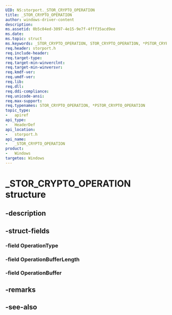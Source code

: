 ```yaml
---
UID: NS:storport._STOR_CRYPTO_OPERATION
title: _STOR_CRYPTO_OPERATION
author: windows-driver-content
description: 
ms.assetid: 0b5c04ed-3097-4e15-9e7f-4fff35acd9ee
ms.date: 
ms.topic: struct
ms.keywords: _STOR_CRYPTO_OPERATION, STOR_CRYPTO_OPERATION, *PSTOR_CRYPTO_OPERATION, 
req.header: storport.h
req.include-header:
req.target-type:
req.target-min-winverclnt:
req.target-min-winversvr:
req.kmdf-ver:
req.umdf-ver:
req.lib:
req.dll:
req.ddi-compliance:
req.unicode-ansi:
req.max-support:
req.typenames: STOR_CRYPTO_OPERATION, *PSTOR_CRYPTO_OPERATION
topic_type: 
-	apiref
api_type: 
-	HeaderDef
api_location: 
-	storport.h
api_name: 
-	_STOR_CRYPTO_OPERATION
product:
-	Windows
targetos: Windows
---
```


# _STOR_CRYPTO_OPERATION structure

## -description


## -struct-fields

### -field OperationType
 
### -field OperationBufferLength
 
### -field OperationBuffer
 

## -remarks

## -see-also
